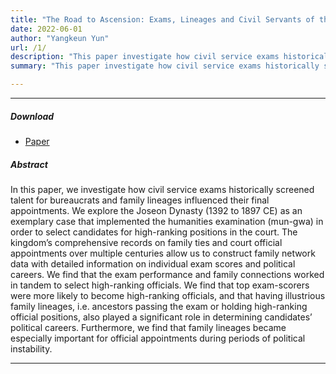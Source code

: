 ```yaml
---
title: "The Road to Ascension: Exams, Lineages and Civil Servants of the Joseon Dynasty"
date: 2022-06-01
author: "Yangkeun Yun"
url: /1/
description: "This paper investigate how civil service exams historically screened talent for bureaucrats and family lineages influenced their final appointments."
summary: "This paper investigate how civil service exams historically screened talent for bureaucrats and family lineages influenced their final appointments."

---
```


---

##### Download

+ [Paper](/research/road_to_ascension/Hong_Paik_and_Yun_draft.pdf)

##### Abstract

In this paper, we investigate how civil service exams historically screened talent for bureaucrats and family lineages influenced their final appointments. We explore the Joseon Dynasty (1392 to 1897 CE) as an exemplary case that implemented the humanities examination (mun-gwa) in order to select candidates for high-ranking positions in the court. The kingdom’s comprehensive records on family ties and court official appointments over multiple centuries allow us to construct family network data with detailed information on individual exam scores and political careers. We find that the exam performance and family connections worked in tandem to select high-ranking officials. We find that top exam-scorers were more likely to become high-ranking officials, and that having illustrious family lineages, i.e. ancestors passing the exam or holding high-ranking official positions, also played a significant role in determining candidates’ political careers. Furthermore, we find that family lineages became especially important for official appointments during periods of political instability.

---





